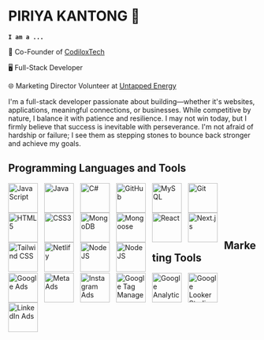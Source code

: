 # PIRIYA KANTONG 👋

**`I am a ...`**

<p>💼 Co-Founder of <a href="https://www.codiloxtech.com/">CodiloxTech</a></p>
<p>🖥️ Full-Stack Developer</p>
<p>🌐 Marketing Director Volunteer at <a href="https://www.linkedin.com/company/untapped-energy-data-science-oil-gas/">Untapped Energy</a></p>

I'm a full-stack developer passionate about building—whether it's websites, applications, meaningful connections, or businesses. While competitive by nature, I balance it with patience and resilience. I may not win today, but I firmly believe that success is inevitable with perseverance. I'm not afraid of hardship or failure; I see them as stepping stones to bounce back stronger and achieve my goals.

## Programming Languages and Tools
<span>
  <img align="left" alt="JavaScript" width="60px" style="padding-right:10px;" src="https://cdn.jsdelivr.net/gh/devicons/devicon/icons/javascript/javascript-plain.svg" />
  <img align="left" alt="Java" width="60px" style="padding-right:10px;" src="https://cdn.jsdelivr.net/gh/devicons/devicon/icons/java/java-original.svg" />
  <img align="left" alt="C#" width="60px" style="padding-right:10px;" src="https://cdn.jsdelivr.net/gh/devicons/devicon/icons/csharp/csharp-plain.svg" />
  <img align="left" alt="GitHub" width="60px" style="padding-right:10px;" src="https://cdn.jsdelivr.net/gh/devicons/devicon/icons/github/github-original.svg" />
  <img align="left" alt="MySQL" width="60px" style="padding-right:10px;" src="https://cdn.jsdelivr.net/gh/devicons/devicon/icons/mysql/mysql-original.svg" />
  <img align="left" alt="Git" width="60px" style="padding-right:10px;" src="https://cdn.jsdelivr.net/gh/devicons/devicon/icons/git/git-original.svg" />
  <img align="left" alt="HTML5" width="60px" style="padding-right:10px;" src="https://cdn.jsdelivr.net/gh/devicons/devicon/icons/html5/html5-original.svg" />
  <img align="left" alt="CSS3" width="60px" style="padding-right:10px;" src="https://cdn.jsdelivr.net/gh/devicons/devicon/icons/css3/css3-original.svg" />
  <img align="left" alt="MongoDB" width="60px" style="padding-right:10px;" src="https://cdn.jsdelivr.net/gh/devicons/devicon/icons/mongodb/mongodb-plain-wordmark.svg" />
  <img align="left" alt="Mongoose" width="60px" style="padding-right:10px;" src="https://cdn.jsdelivr.net/gh/devicons/devicon/icons/mongoose/mongoose-original-wordmark.svg" />
  <img align="left" alt="React" width="60px" style="padding-right:10px;" src="https://cdn.jsdelivr.net/gh/devicons/devicon/icons/react/react-original-wordmark.svg" />
  <img align="left" alt="Next.js" width="60px" style="padding-right:10px;" src="https://cdn.jsdelivr.net/gh/devicons/devicon/icons/nextjs/nextjs-original.svg" />
  <img align="left" alt="Tailwind CSS" width="60px" style="padding-right:10px;" src="https://cdn.jsdelivr.net/gh/devicons/devicon@latest/icons/tailwindcss/tailwindcss-original.svg" />
  <img align="left" alt="Netlify" width="60px" style="padding-right:10px;" src="https://cdn.jsdelivr.net/gh/devicons/devicon@latest/icons/netlify/netlify-original.svg" />
  <img align="left" alt="NodeJS" width="60px" style="padding-right:10px;" src="https://cdn.jsdelivr.net/gh/devicons/devicon@latest/icons/nodejs/nodejs-line-wordmark.svg" />
<img align="left" alt="NodeJS" width="60px" style="padding-right:10px;" src="https://cdn.jsdelivr.net/gh/devicons/devicon@latest/icons/nodemon/nodemon-plain.svg" />
</span>    

<br><br><br><br><br>  

## Marketing Tools
  <img align="left" alt="Google Ads" width="60px" style="padding-right:10px;" src="https://img.icons8.com/?size=100&id=ui4CTPMMDCFh&format=png&color=000000" />
  <img align="left" alt="Meta Ads" width="60px" style="padding-right:10px;" src="https://img.icons8.com/?size=100&id=PvvcWRWxRKSR&format=png&color=000000" />
  <img align="left" alt="Instagram Ads" width="60px" style="padding-right:10px;" src="https://img.icons8.com/?size=100&id=Xy10Jcu1L2Su&format=png&color=000000" />
  <img align="left" alt="Google Tag Manager" width="60px" style="padding-right:10px;" src="https://img.icons8.com/?size=100&id=YuG5WvSJbGoq&format=png&color=000000" />
  <img align="left" alt="Google Analytics" width="60px" style="padding-right:10px;" src="https://img.icons8.com/?size=100&id=fcKpGwAbxxfP&format=png&color=000000" />
  <img align="left" alt="Google Looker Studio" width="60px" style="padding-right:10px;" src="https://img.icons8.com/?size=100&id=SruJhzn0nnLl&format=png&color=000000" />
  <img align="left" alt="LinkedIn Ads" width="60px" style="padding-right:10px;" src="https://img.icons8.com/?size=100&id=13930&format=png&color=000000" />
   

  
          
          
    
          
          
          
          
                    
          
                    
          
          
          

<!--
**Piriya-K/Piriya-K** is a ✨ _special_ ✨ repository because its `README.md` (this file) appears on your GitHub profile.

Here are some ideas to get you started:

- 🔭 I’m currently working on ...
- 🌱 I’m currently learning ...
- 👯 I’m looking to collaborate on ...
- 🤔 I’m looking for help with ...
- 💬 Ask me about ...
- 📫 How to reach me: ...
- 😄 Pronouns: ...
- ⚡ Fun fact: ...
-->
